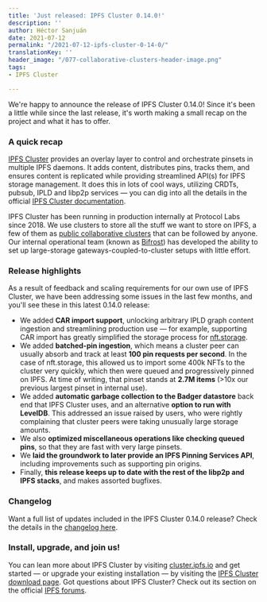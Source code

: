 ```yaml
---
title: 'Just released: IPFS Cluster 0.14.0!'
description: ''
author: Héctor Sanjuán
date: 2021-07-12
permalink: "/2021-07-12-ipfs-cluster-0-14-0/"
translationKey: ''
header_image: "/077-collaborative-clusters-header-image.png"
tags:
- IPFS Cluster

---
```

We're happy to announce the release of IPFS Cluster 0.14.0! Since it's been a little while since the last release, it's worth making a small recap on the project and what it has to offer.

### A quick recap

[IPFS Cluster](https://cluster.ipfs.io) provides an overlay layer to control and orchestrate pinsets in multiple IPFS daemons. It adds content, distributes pins, tracks them, and ensures content is replicated while providing streamlined API(s) for IPFS storage management. It does this in lots of cool ways, utilizing CRDTs, pubsub, IPLD and libp2p services — you can dig into all the details in the official [IPFS Cluster documentation](https://cluster.ipfs.io/documentation/).

IPFS Cluster has been running in production internally at Protocol Labs since 2018. We use clusters to store all the stuff we want to store on IPFS, a few of them as [public collaborative clusters](https://collab.ipfscluster.io/) that can be followed by anyone. Our internal operational team (known as [Bifrost](https://en.wikipedia.org/wiki/Bifr%C3%B6st)) has developed the ability to set up large-storage gateways-coupled-to-cluster setups with little effort. 

### Release highlights

As a result of feedback and scaling requirements for our own use of IPFS Cluster, we have been addressing some issues in the last few months, and you'll see these in this latest 0.14.0 release:

* We added **CAR import support**, unlocking arbitrary IPLD graph content ingestion and streamlining production use — for example, supporting CAR import has greatly simplified the storage process for [nft.storage](https://nft.storage).
* We added **batched-pin ingestion**, which means a cluster peer can usually absorb and track at least **100 pin requests per second**. In the case of nft.storage, this allowed us to import some 400k NFTs to the cluster very quickly, which then were queued and progressively pinned on IPFS. At time of writing, that pinset stands at **2.7M items** (>10x our previous largest pinset in internal use).
* We added **automatic garbage collection to the Badger datastore** back end that IPFS Cluster uses, and an alternative **option to run with LevelDB**. This addressed an issue raised by users, who were rightly complaining that cluster peers were taking unusually large storage amounts.
* We also **optimized miscellaneous operations like checking queued pins**, so that they are fast with very large pinsets.
* We **laid the groundwork to later provide an IPFS Pinning Services API**, including improvements such as supporting pin origins.
* Finally, **this release keeps up to date with the rest of the libp2p and IPFS stacks**, and makes assorted bugfixes.

### Changelog

Want a full list of updates included in the IPFS Cluster 0.14.0 release? Check the details in the [changelog here](https://github.com/ipfs/ipfs-cluster/blob/master/CHANGELOG.md).

### Install, upgrade, and join us!

You can lean more about IPFS Cluster by visiting [cluster.ipfs.io](https://cluster.ipfs.io/) and get started — or upgrade your existing installation — by visiting the [IPFS Cluster download page](https://cluster.ipfs.io/download/). Got questions about IPFS Cluster? Check out its section on the official [IPFS forums](https://discuss.ipfs.io/c/help/help-ipfs-cluster/24).